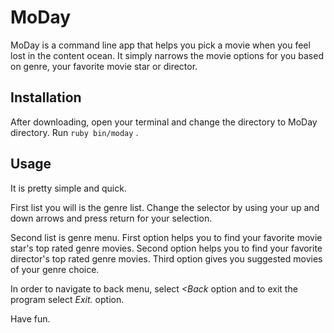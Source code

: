# MoDay

MoDay is a command line app that helps you pick a movie when you feel lost in the content ocean.
It simply narrows the movie options for you based on genre, your favorite movie star or director.

## Installation

After downloading, open your terminal and change the directory to MoDay directory.
Run `ruby bin/moday` .

## Usage

It is pretty simple and quick.

First list you will is the genre list. Change the selector by using your up and down arrows and press return for your selection.


Second list is genre menu.
First option helps you to find your favorite movie star's top rated genre movies.
Second option helps you to find your favorite director's top rated genre movies.
Third option gives you suggested movies of your genre choice.


In order to navigate to back menu, select *<Back* option and to exit the program select *Exit.* option.

Have fun.



